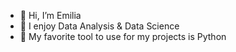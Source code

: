 - 👋 Hi, I’m Emilia
- 👀 I enjoy Data Analysis & Data Science
- 🌱 My favorite tool to use for my projects is Python
<!---
homoamikus/homoamikus is a ✨ special ✨ repository because its `README.md` (this file) appears on your GitHub profile.
You can click the Preview link to take a look at your changes.
--->
